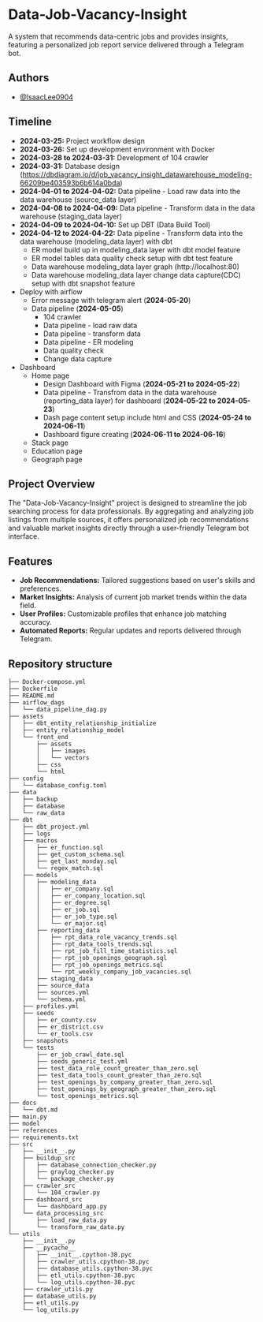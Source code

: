 # Data-Job-Vacancy-Insight
A system that recommends data-centric jobs and provides insights, featuring a personalized job report service delivered through a Telegram bot.

## Authors 
- [@IsaacLee0904](https://github.com/IsaacLee0904)

## Timeline
- **2024-03-25:** Project workflow design
- **2024-03-26:** Set up development environment with Docker
- **2024-03-28 to 2024-03-31:** Development of 104 crawler
- **2024-03-31:** Database design (https://dbdiagram.io/d/job_vacancy_insight_datawarehouse_modeling-66209be403593b6b614a0bda)
- **2024-04-01 to 2024-04-02:** Data pipeline - Load raw data into the data warehouse (source_data layer)
- **2024-04-08 to 2024-04-09:** Data pipeline - Transform data in the data warehouse (staging_data layer)
- **2024-04-09 to 2024-04-10:** Set up DBT (Data Build Tool)
- **2024-04-12 to 2024-04-22:** Data pipeline - Transform data into the data warehouse (modeling_data layer) with dbt
    - ER model build up in modeling_data layer with dbt model feature
    - ER model tables data quality check setup with dbt test feature
    - Data warehouse modeling_data layer graph (http://localhost:80)
    - Data warehouse modeling_data layer change data capture(CDC) setup with dbt snapshot feature 
- Deploy with airflow 
    - Error message with telegram alert (**2024-05-20**)
    - Data pipeline (**2024-05-05**)
        - 104 crawler
        - Data pipeline - load raw data
        - Data pipeline - transform data
        - Data pipeline - ER modeling 
        - Data quality check 
        - Change data capture
- Dashboard
    - Home page
        - Design Dashboard with Figma (**2024-05-21 to 2024-05-22**)
        - Data pipeline - Transfrom data in the data warehouse (reporting_data layer) for dashboard (**2024-05-22 to 2024-05-23**)
        - Dash page content setup include html and CSS (**2024-05-24 to 2024-06-11**)
        - Dashboard figure creating (**2024-06-11 to 2024-06-16**)
    - Stack page
    - Education page 
    - Geograph page

## Project Overview
The "Data-Job-Vacancy-Insight" project is designed to streamline the job searching process for data professionals. By aggregating and analyzing job listings from multiple sources, it offers personalized job recommendations and valuable market insights directly through a user-friendly Telegram bot interface.

## Features
- **Job Recommendations:** Tailored suggestions based on user's skills and preferences.
- **Market Insights:** Analysis of current job market trends within the data field.
- **User Profiles:** Customizable profiles that enhance job matching accuracy.
- **Automated Reports:** Regular updates and reports delivered through Telegram.

## Repository structure
```
├── Docker-compose.yml
├── Dockerfile
├── README.md
├── airflow_dags
│   └── data_pipeline_dag.py
├── assets
│   ├── dbt_entity_relationship_initialize 
│   ├── entity_relationship_model
│   └── front_end
│       ├── assets
│       │   ├── images
│       │   └── vectors
│       ├── css
│       └── html
├── config
│   └── database_config.toml
├── data
│   ├── backup
│   ├── database
│   └── raw_data
├── dbt
│   ├── dbt_project.yml
│   ├── logs
│   ├── macros
│   │   ├── er_function.sql
│   │   ├── get_custom_schema.sql
│   │   ├── get_last_monday.sql
│   │   └── regex_match.sql
│   ├── models
│   │   ├── modeling_data
│   │   │   ├── er_company.sql
│   │   │   ├── er_company_location.sql
│   │   │   ├── er_degree.sql
│   │   │   ├── er_job.sql
│   │   │   ├── er_job_type.sql
│   │   │   └── er_major.sql
│   │   ├── reporting_data
│   │   │   ├── rpt_data_role_vacancy_trends.sql
│   │   │   ├── rpt_data_tools_trends.sql
│   │   │   ├── rpt_job_fill_time_statistics.sql
│   │   │   ├── rpt_job_openings_geograph.sql
│   │   │   ├── rpt_job_openings_metrics.sql
│   │   │   └── rpt_weekly_company_job_vacancies.sql
│   │   ├── staging_data
│   │   ├── source_data
│   │   ├── sources.yml
│   │   └── schema.yml
│   ├── profiles.yml
│   ├── seeds
│   │   ├── er_county.csv
│   │   ├── er_district.csv
│   │   └── er_tools.csv
│   ├── snapshots
│   └── tests
│       ├── er_job_crawl_date.sql
│       ├── seeds_generic_test.yml
│       ├── test_data_role_count_greater_than_zero.sql
│       ├── test_data_tools_count_greater_than_zero.sql
│       ├── test_openings_by_company_greater_than_zero.sql
│       ├── test_openings_by_geograph_greater_than_zero.sql
│       └── test_openings_metrics.sql
├── docs
│   └── dbt.md
├── main.py
├── model
├── references
├── requirements.txt
├── src
│   ├── __init__.py
│   ├── buildup_src
│   │   ├── database_connection_checker.py
│   │   ├── graylog_checker.py
│   │   └── package_checker.py
│   ├── crawler_src
│   │   └── 104_crawler.py
│   ├── dashboard_src
│   │   └── dashboard_app.py
│   └── data_processing_src
│       ├── load_raw_data.py
│       └── transform_raw_data.py
└── utils
    ├── __init__.py
    ├── __pycache__
    │   ├── __init__.cpython-38.pyc
    │   ├── crawler_utils.cpython-38.pyc
    │   ├── database_utils.cpython-38.pyc
    │   ├── etl_utils.cpython-38.pyc
    │   └── log_utils.cpython-38.pyc
    ├── crawler_utils.py
    ├── database_utils.py
    ├── etl_utils.py
    └── log_utils.py
```